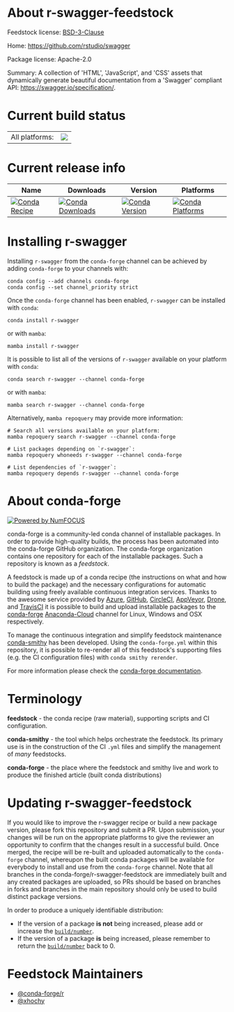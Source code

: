 About r-swagger-feedstock
=========================

Feedstock license: [BSD-3-Clause](https://github.com/conda-forge/r-swagger-feedstock/blob/main/LICENSE.txt)

Home: https://github.com/rstudio/swagger

Package license: Apache-2.0

Summary: A collection of 'HTML', 'JavaScript', and 'CSS' assets that dynamically generate beautiful documentation from a 'Swagger' compliant API: <https://swagger.io/specification/>.

Current build status
====================


<table><tr><td>All platforms:</td>
    <td>
      <a href="https://dev.azure.com/conda-forge/feedstock-builds/_build/latest?definitionId=7908&branchName=main">
        <img src="https://dev.azure.com/conda-forge/feedstock-builds/_apis/build/status/r-swagger-feedstock?branchName=main">
      </a>
    </td>
  </tr>
</table>

Current release info
====================

| Name | Downloads | Version | Platforms |
| --- | --- | --- | --- |
| [![Conda Recipe](https://img.shields.io/badge/recipe-r--swagger-green.svg)](https://anaconda.org/conda-forge/r-swagger) | [![Conda Downloads](https://img.shields.io/conda/dn/conda-forge/r-swagger.svg)](https://anaconda.org/conda-forge/r-swagger) | [![Conda Version](https://img.shields.io/conda/vn/conda-forge/r-swagger.svg)](https://anaconda.org/conda-forge/r-swagger) | [![Conda Platforms](https://img.shields.io/conda/pn/conda-forge/r-swagger.svg)](https://anaconda.org/conda-forge/r-swagger) |

Installing r-swagger
====================

Installing `r-swagger` from the `conda-forge` channel can be achieved by adding `conda-forge` to your channels with:

```
conda config --add channels conda-forge
conda config --set channel_priority strict
```

Once the `conda-forge` channel has been enabled, `r-swagger` can be installed with `conda`:

```
conda install r-swagger
```

or with `mamba`:

```
mamba install r-swagger
```

It is possible to list all of the versions of `r-swagger` available on your platform with `conda`:

```
conda search r-swagger --channel conda-forge
```

or with `mamba`:

```
mamba search r-swagger --channel conda-forge
```

Alternatively, `mamba repoquery` may provide more information:

```
# Search all versions available on your platform:
mamba repoquery search r-swagger --channel conda-forge

# List packages depending on `r-swagger`:
mamba repoquery whoneeds r-swagger --channel conda-forge

# List dependencies of `r-swagger`:
mamba repoquery depends r-swagger --channel conda-forge
```


About conda-forge
=================

[![Powered by
NumFOCUS](https://img.shields.io/badge/powered%20by-NumFOCUS-orange.svg?style=flat&colorA=E1523D&colorB=007D8A)](https://numfocus.org)

conda-forge is a community-led conda channel of installable packages.
In order to provide high-quality builds, the process has been automated into the
conda-forge GitHub organization. The conda-forge organization contains one repository
for each of the installable packages. Such a repository is known as a *feedstock*.

A feedstock is made up of a conda recipe (the instructions on what and how to build
the package) and the necessary configurations for automatic building using freely
available continuous integration services. Thanks to the awesome service provided by
[Azure](https://azure.microsoft.com/en-us/services/devops/), [GitHub](https://github.com/),
[CircleCI](https://circleci.com/), [AppVeyor](https://www.appveyor.com/),
[Drone](https://cloud.drone.io/welcome), and [TravisCI](https://travis-ci.com/)
it is possible to build and upload installable packages to the
[conda-forge](https://anaconda.org/conda-forge) [Anaconda-Cloud](https://anaconda.org/)
channel for Linux, Windows and OSX respectively.

To manage the continuous integration and simplify feedstock maintenance
[conda-smithy](https://github.com/conda-forge/conda-smithy) has been developed.
Using the ``conda-forge.yml`` within this repository, it is possible to re-render all of
this feedstock's supporting files (e.g. the CI configuration files) with ``conda smithy rerender``.

For more information please check the [conda-forge documentation](https://conda-forge.org/docs/).

Terminology
===========

**feedstock** - the conda recipe (raw material), supporting scripts and CI configuration.

**conda-smithy** - the tool which helps orchestrate the feedstock.
                   Its primary use is in the construction of the CI ``.yml`` files
                   and simplify the management of *many* feedstocks.

**conda-forge** - the place where the feedstock and smithy live and work to
                  produce the finished article (built conda distributions)


Updating r-swagger-feedstock
============================

If you would like to improve the r-swagger recipe or build a new
package version, please fork this repository and submit a PR. Upon submission,
your changes will be run on the appropriate platforms to give the reviewer an
opportunity to confirm that the changes result in a successful build. Once
merged, the recipe will be re-built and uploaded automatically to the
`conda-forge` channel, whereupon the built conda packages will be available for
everybody to install and use from the `conda-forge` channel.
Note that all branches in the conda-forge/r-swagger-feedstock are
immediately built and any created packages are uploaded, so PRs should be based
on branches in forks and branches in the main repository should only be used to
build distinct package versions.

In order to produce a uniquely identifiable distribution:
 * If the version of a package **is not** being increased, please add or increase
   the [``build/number``](https://docs.conda.io/projects/conda-build/en/latest/resources/define-metadata.html#build-number-and-string).
 * If the version of a package **is** being increased, please remember to return
   the [``build/number``](https://docs.conda.io/projects/conda-build/en/latest/resources/define-metadata.html#build-number-and-string)
   back to 0.

Feedstock Maintainers
=====================

* [@conda-forge/r](https://github.com/conda-forge/r/)
* [@xhochy](https://github.com/xhochy/)

